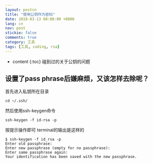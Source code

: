 ```yaml
---
layout: postcn
title: "使用公钥作为密码"
date: 2018-03-13 08:00:00 +0800
lang: cn
nav: post
stickie: false
comments: true
category: 工具
tags: [工具, coding, rsa]
---
```



* content 
{:toc} 
碰到过的关于公钥的问题
<!-- more-->
## 设置了pass phrase后嫌麻烦，又该怎样去除呢？
首先进入私钥所在目录
 
    cd ~/.ssh/
然后使用ssh-keygen命令
  
    ssh-keygen -f id-rsa -p
按提示操作即可
terminal的输出是这样的

``` linenos
$ ssh-keygen -f id_rsa -p
Enter old passphrase:
Enter new passphrase (empty for no passphrase):
Enter same passphrase again:
Your identification has been saved with the new passphrase.
```